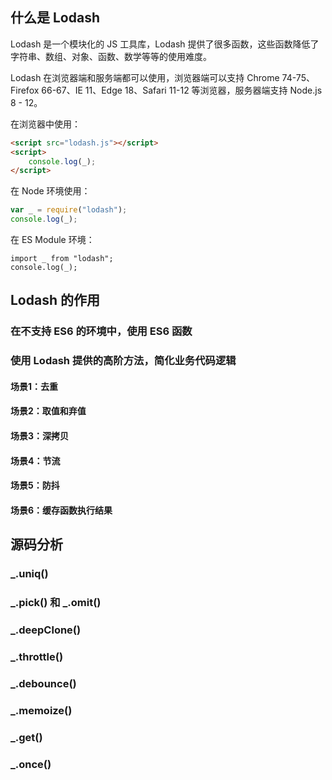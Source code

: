 ## 什么是 Lodash

Lodash 是一个模块化的 JS 工具库，Lodash 提供了很多函数，这些函数降低了字符串、数组、对象、函数、数学等等的使用难度。

Lodash 在浏览器端和服务端都可以使用，浏览器端可以支持 Chrome 74-75、Firefox 66-67、IE 11、Edge 18、Safari 11-12 等浏览器，服务器端支持 Node.js 8 - 12。

在浏览器中使用：

```html
<script src="lodash.js"></script>
<script>
	console.log(_);
</script>
```

在 Node 环境使用：

```javascript
var _ = require("lodash");
console.log(_);
```

在 ES Module 环境：

```
import _ from "lodash";
console.log(_);
```

## Lodash 的作用

###  在不支持 ES6 的环境中，使用 ES6 函数



### 使用 Lodash 提供的高阶方法，简化业务代码逻辑

#### 场景1：去重

#### 场景2：取值和弃值

#### 场景3：深拷贝

#### 场景4：节流

#### 场景5：防抖

#### 场景6：缓存函数执行结果

## 源码分析

### _.uniq()

### _.pick() 和 _.omit()

### _.deepClone()

### _.throttle()

### _.debounce()

### _.memoize()

### _.get()

### _.once()

### 